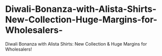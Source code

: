 # Diwali-Bonanza-with-Alista-Shirts-New-Collection-Huge-Margins-for-Wholesalers-
Diwali Bonanza with Alista Shirts: New Collection &amp; Huge Margins for Wholesalers!
